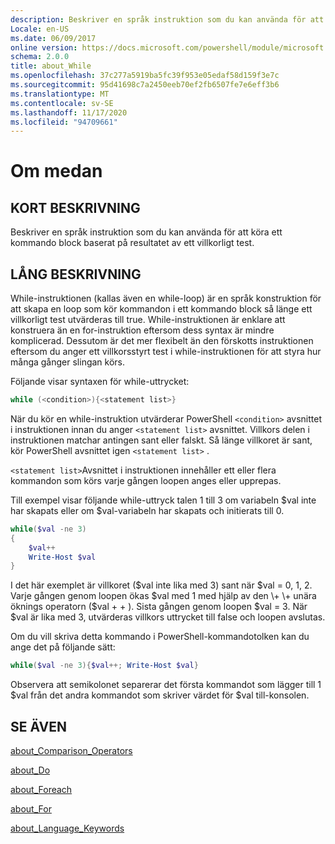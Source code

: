 ```yaml
---
description: Beskriver en språk instruktion som du kan använda för att köra ett kommando block baserat på resultatet av ett villkorligt test.
Locale: en-US
ms.date: 06/09/2017
online version: https://docs.microsoft.com/powershell/module/microsoft.powershell.core/about/about_while?view=powershell-7.2&WT.mc_id=ps-gethelp
schema: 2.0.0
title: about_While
ms.openlocfilehash: 37c277a5919ba5fc39f953e05edaf58d159f3e7c
ms.sourcegitcommit: 95d41698c7a2450eeb70ef2fb6507fe7e6eff3b6
ms.translationtype: MT
ms.contentlocale: sv-SE
ms.lasthandoff: 11/17/2020
ms.locfileid: "94709661"
---
```

# <a name="about-while"></a>Om medan

## <a name="short-description"></a>KORT BESKRIVNING
Beskriver en språk instruktion som du kan använda för att köra ett kommando block baserat på resultatet av ett villkorligt test.

## <a name="long-description"></a>LÅNG BESKRIVNING

While-instruktionen (kallas även en while-loop) är en språk konstruktion för att skapa en loop som kör kommandon i ett kommando block så länge ett villkorligt test utvärderas till true. While-instruktionen är enklare att konstruera än en for-instruktion eftersom dess syntax är mindre komplicerad. Dessutom är det mer flexibelt än den förskotts instruktionen eftersom du anger ett villkorsstyrt test i while-instruktionen för att styra hur många gånger slingan körs.

Följande visar syntaxen för while-uttrycket:

```powershell
while (<condition>){<statement list>}
```

När du kör en while-instruktion utvärderar PowerShell `<condition>` avsnittet i instruktionen innan du anger `<statement list>` avsnittet. Villkors delen i instruktionen matchar antingen sant eller falskt. Så länge villkoret är sant, kör PowerShell avsnittet igen `<statement list>` .

`<statement list>`Avsnittet i instruktionen innehåller ett eller flera kommandon som körs varje gången loopen anges eller upprepas.

Till exempel visar följande while-uttryck talen 1 till 3 om variabeln $val inte har skapats eller om $val-variabeln har skapats och initierats till 0.

```powershell
while($val -ne 3)
{
    $val++
    Write-Host $val
}
```

I det här exemplet är villkoret ($val inte lika med 3) sant när $val \= 0, 1, 2. Varje gången genom loopen ökas $val med 1 med hjälp av den \+ \+ unära öknings operatorn ($val \+ \+ ). Sista gången genom loopen $val \= 3. När $val är lika med 3, utvärderas villkors uttrycket till false och loopen avslutas.

Om du vill skriva detta kommando i PowerShell-kommandotolken kan du ange det på följande sätt:

```powershell
while($val -ne 3){$val++; Write-Host $val}
```

Observera att semikolonet separerar det första kommandot som lägger till 1 $val från det andra kommandot som skriver värdet för $val till-konsolen.

## <a name="see-also"></a>SE ÄVEN

[about_Comparison_Operators](about_Comparison_Operators.md)

[about_Do](about_Do.md)

[about_Foreach](about_Foreach.md)

[about_For](about_For.md)

[about_Language_Keywords](about_Language_Keywords.md)

